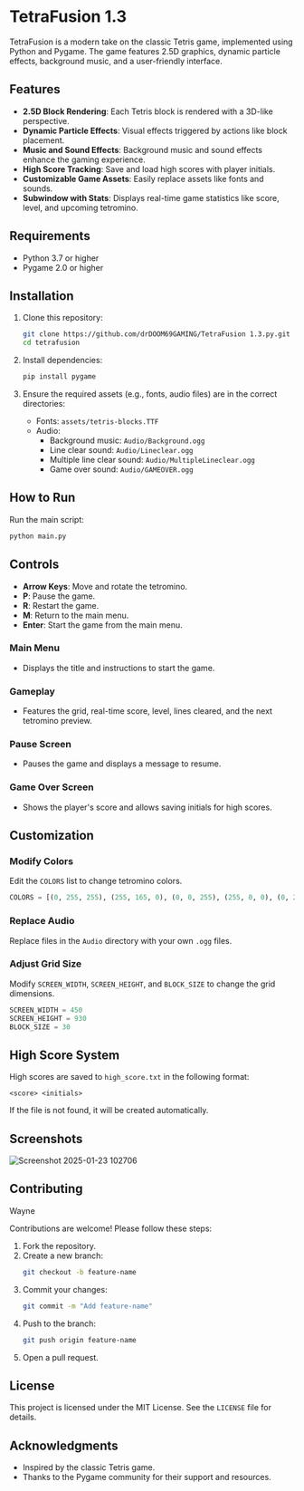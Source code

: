 # TetraFusion 1.3

TetraFusion is a modern take on the classic Tetris game, implemented using Python and Pygame. The game features 2.5D graphics, dynamic particle effects, background music, and a user-friendly interface.

## Features

- **2.5D Block Rendering**: Each Tetris block is rendered with a 3D-like perspective.
- **Dynamic Particle Effects**: Visual effects triggered by actions like block placement.
- **Music and Sound Effects**: Background music and sound effects enhance the gaming experience.
- **High Score Tracking**: Save and load high scores with player initials.
- **Customizable Game Assets**: Easily replace assets like fonts and sounds.
- **Subwindow with Stats**: Displays real-time game statistics like score, level, and upcoming tetromino.

## Requirements

- Python 3.7 or higher
- Pygame 2.0 or higher

## Installation

1. Clone this repository:
   ```bash
   git clone https://github.com/drDOOM69GAMING/TetraFusion 1.3.py.git
   cd tetrafusion
   ```

2. Install dependencies:
   ```bash
   pip install pygame
   ```

3. Ensure the required assets (e.g., fonts, audio files) are in the correct directories:
   - Fonts: `assets/tetris-blocks.TTF`
   - Audio:
     - Background music: `Audio/Background.ogg`
     - Line clear sound: `Audio/Lineclear.ogg`
     - Multiple line clear sound: `Audio/MultipleLineclear.ogg`
     - Game over sound: `Audio/GAMEOVER.ogg`

## How to Run

Run the main script:
```bash
python main.py
```

## Controls

- **Arrow Keys**: Move and rotate the tetromino.
- **P**: Pause the game.
- **R**: Restart the game.
- **M**: Return to the main menu.
- **Enter**: Start the game from the main menu.


### Main Menu
- Displays the title and instructions to start the game.

### Gameplay
- Features the grid, real-time score, level, lines cleared, and the next tetromino preview.

### Pause Screen
- Pauses the game and displays a message to resume.

### Game Over Screen
- Shows the player's score and allows saving initials for high scores.

## Customization

### Modify Colors
Edit the `COLORS` list to change tetromino colors.
```python
COLORS = [(0, 255, 255), (255, 165, 0), (0, 0, 255), (255, 0, 0), (0, 255, 0), (255, 255, 0), (128, 0, 128)]
```

### Replace Audio
Replace files in the `Audio` directory with your own `.ogg` files.

### Adjust Grid Size
Modify `SCREEN_WIDTH`, `SCREEN_HEIGHT`, and `BLOCK_SIZE` to change the grid dimensions.
```python
SCREEN_WIDTH = 450
SCREEN_HEIGHT = 930
BLOCK_SIZE = 30
```

## High Score System

High scores are saved to `high_score.txt` in the following format:
```
<score> <initials>
```
If the file is not found, it will be created automatically.

## Screenshots

![Screenshot 2025-01-23 102706](https://github.com/user-attachments/assets/075d9ce5-6bc6-40c7-a9d3-6e83d5a62436)


## Contributing
Wayne

Contributions are welcome! Please follow these steps:
1. Fork the repository.
2. Create a new branch:
   ```bash
   git checkout -b feature-name
   ```
3. Commit your changes:
   ```bash
   git commit -m "Add feature-name"
   ```
4. Push to the branch:
   ```bash
   git push origin feature-name
   ```
5. Open a pull request.

## License

This project is licensed under the MIT License. See the `LICENSE` file for details.

## Acknowledgments

- Inspired by the classic Tetris game.
- Thanks to the Pygame community for their support and resources.

